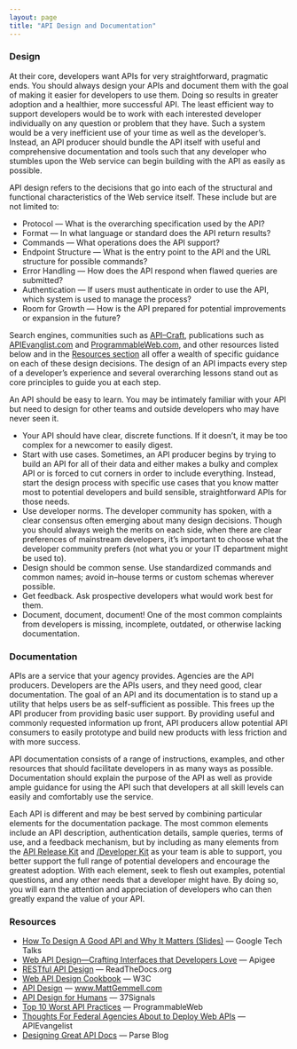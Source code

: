 ```yaml
---
layout: page
title: "API Design and Documentation"
---
```



### Design 

At their core, developers want APIs for very straightforward, pragmatic ends. You should always design your APIs and document them with the goal of making it easier for developers to use them. Doing so results in greater adoption and a healthier, more successful API. The least efficient way to support developers would be to work with each interested developer individually on any question or problem that they have. Such a system would be a very inefficient use of your time as well as the developer’s. Instead, an API producer should bundle the API itself with useful and comprehensive documentation and tools such that any developer who stumbles upon the Web service can begin building with the API as easily as possible.  

API design refers to the decisions that go into each of the structural and functional characteristics of the Web service itself. These include but are not limited to:

* Protocol — What is the overarching specification used by the API?
* Format — In what language or standard does the API return results?  
* Commands — What operations does the API support?  
* Endpoint Structure — What is the entry point to the API and the URL structure for possible commands? 
* Error Handling — How does the API respond when flawed queries are submitted?  
* Authentication — If users must authenticate in order to use the API, which system is used to manage the process?  
* Room for Growth — How is the API prepared for potential improvements or expansion in the future? 

Search engines, communities such as [API–Craft](https://groups.google.com/forum/?fromgroups#!forum/api-craft), publications such as [APIEvanglist.com](http://www.apievangelist.com) and [ProgrammableWeb.com](http://www.programmableweb.com), and other resources listed below and in the [Resources section](http://18f.github.io/API-All-the-X/pages/resources) all offer a wealth of specific guidance on each of these design decisions. The design of an API impacts every step of a developer’s experience and several overarching lessons stand out as core principles to guide you at each step.

An API should be easy to learn. You may be intimately familiar with your API but need to design for other teams and outside developers who may have never seen it.
  
* Your API should have clear, discrete functions. If it doesn’t, it may be too complex for a newcomer to easily digest.  
* Start with use cases. Sometimes, an API producer begins by trying to build an API for all of their data and either makes a bulky and complex API or is forced to cut corners in order to include everything. Instead, start the design process with specific use cases that you know matter most to potential developers and build sensible, straightforward APIs for those needs.  
* Use developer norms. The developer community has spoken, with a clear consensus often emerging about many design decisions. Though you should always weigh the merits on each side, when there are clear preferences of mainstream developers, it’s important to choose what the developer community prefers (not what you or your IT department might be used to).  
* Design should be common sense. Use standardized commands and common names; avoid in–house terms or custom schemas wherever possible.  
* Get feedback. Ask prospective developers what would work best for them.  
* Document, document, document! One of the most common complaints from developers is missing, incomplete, outdated, or otherwise lacking documentation.

### Documentation

APIs are a service that your agency provides. Agencies are the API producers. Developers are the APIs users, and they need good, clear documentation. The goal of an API and its documentation is to stand up a utility that helps users be as self-sufficient as possible. This frees up the API producer from providing basic user support. By providing useful and commonly requested information up front, API producers allow potential API consumers to easily prototype and build new products with less friction and with more success.

API documentation consists of a range of instructions, examples, and other resources that should facilitate developers in as many ways as possible. Documentation should explain the purpose of the API as well as provide ample guidance for using the API such that developers at all skill levels can easily and comfortably use the service.  

Each API is different and may be best served by combining particular elements for the documentation package. The most common elements include an API description, authentication details, sample queries, terms of use, and a feedback mechanism, but by including as many elements from the [API Release Kit](https://api-all-the-x.18f.gov/pages/api_release_kit/) and [/Developer Kit](https://api-all-the-x.18f.gov/pages/developer_hub_kit/) as your team is able to support, you better support the full range of potential developers and encourage the greatest adoption. With each element, seek to flesh out examples, potential questions, and any other needs that a developer might have. By doing so, you will earn the attention and appreciation of developers who can then greatly expand the value of your API.  

### Resources
* [How To Design A Good API and Why It Matters (Slides)](http://www.youtube.com/watch?v=aAb7hSCtvGw) — Google Tech Talks
* [Web API Design—Crafting Interfaces that Developers Love](http://info.apigee.com/Portals/62317/docs/web%20api.pdf) — Apigee
* [RESTful API Design](https://restful-api-design.readthedocs.org/en/latest/) — ReadTheDocs.org
* [Web API Design Cookbook](http://www.w3.org/TR/api-design/) — W3C
* [API Design](http://mattgemmell.com/2012/05/24/api-design/) — www.MattGemmell.com
* [API Design for Humans](http://signalvnoise.com/posts/3018-api-design-for-humans) — 37Signals
* [Top 10 Worst API Practices](http://blog.programmableweb.com/2012/08/03/top-10-api-worst-practices/) — ProgrammableWeb
* [Thoughts For Federal Agencies About to Deploy Web APIs](http://apievangelist.com/2012/06/02/thoughts-for-federal-agencies-about-to-deploy-web-apis/) — APIEvangelist
* [Designing Great API Docs](http://blog.parse.com/2012/01/11/designing-great-api-docs/) — Parse Blog

